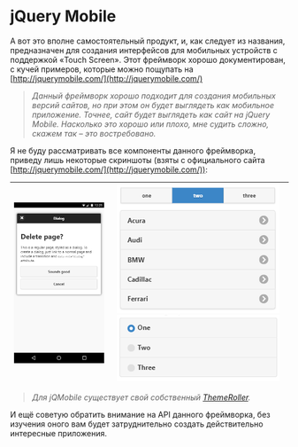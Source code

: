 # jQuery Mobile

А вот это вполне самостоятельный продукт, и, как следует из названия, предназначен для создания интерфейсов для мобильных устройств с поддержкой «Touch Screen». Этот фреймворк хорошо документирован, с кучей примеров, которые можно пощупать на [http://jquerymobile.com/](http://jquerymobile.com/)

> _Данный фреймворк хорошо подходит для создания мобильных версий сайтов, но при этом он будет выглядеть как мобильное приложение. Точнее, сайт будет выглядеть как сайт на jQuery Mobile. Насколько это хорошо или плохо, мне судить сложно, скажем так – это востребовано._

Я не буду рассматривать все компоненты данного фреймворка, приведу лишь некоторые скриншоты (взяты с официального сайта [http://jquerymobile.com/](http://jquerymobile.com/)):

| ![jQuery Mobile Dialog](../.gitbook/assets/jquery-mobile-dialog.png) |  ![jQuery Mobile Tabs](../.gitbook/assets/jquery-mobile-tabs.png) ![jQuery Mobile Form](../.gitbook/assets/jquery-mobile-checkboxes.png) |
| -------------------------------------------------------------------- | ---------------------------------------------------------------------------------------------------------------------------------------- |

> _Для jQMobile существует свой собственный_ [_ThemeRoller_](http://jquerymobile.com/themeroller/)_._

И ещё советую обратить внимание на API данного фреймворка, без изучения оного вам будет затруднительно создать действительно интересные приложения.
